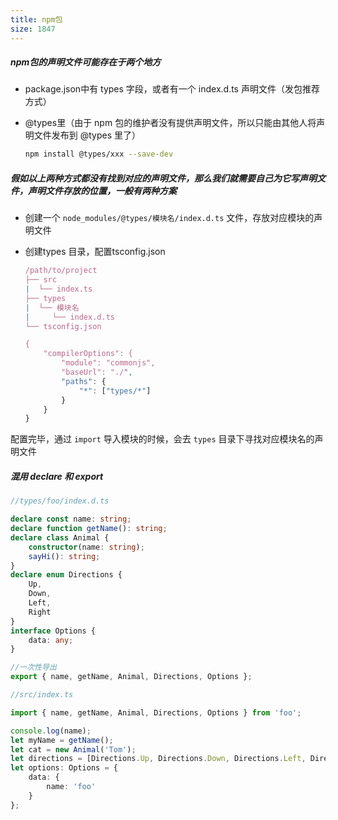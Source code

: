 ```yaml
---
title: npm包
size: 1847
---
```

##### npm包的声明文件可能存在于两个地方

- package.json中有 types 字段，或者有一个 index.d.ts 声明文件（发包推荐方式）

- @types里（由于 npm 包的维护者没有提供声明文件，所以只能由其他人将声明文件发布到 @types 里了）

  ```sh
  npm install @types/xxx --save-dev
  ```

##### 假如以上两种方式都没有找到对应的声明文件，那么我们就需要自己为它写声明文件，声明文件存放的位置，一般有两种方案

- 创建一个 `node_modules/@types/模块名/index.d.ts` 文件，存放对应模块的声明文件

- 创建types 目录，配置tsconfig.json

  ```javascript
  /path/to/project
  ├── src
  |  └── index.ts
  ├── types
  |  └── 模块名
  |     └── index.d.ts
  └── tsconfig.json
  
  {
      "compilerOptions": {
          "module": "commonjs",
          "baseUrl": "./",
          "paths": {
              "*": ["types/*"]
          }
      }
  }
  ```

配置完毕，通过 `import` 导入模块的时候，会去 `types` 目录下寻找对应模块名的声明文件

##### 混用 declare 和 export

```typescript
//types/foo/index.d.ts

declare const name: string;
declare function getName(): string;
declare class Animal {
    constructor(name: string);
    sayHi(): string;
}
declare enum Directions {
    Up,
    Down,
    Left,
    Right
}
interface Options {
    data: any;
}

//一次性导出
export { name, getName, Animal, Directions, Options };
```

```typescript
//src/index.ts

import { name, getName, Animal, Directions, Options } from 'foo';

console.log(name);
let myName = getName();
let cat = new Animal('Tom');
let directions = [Directions.Up, Directions.Down, Directions.Left, Directions.Right];
let options: Options = {
    data: {
        name: 'foo'
    }
};
```

